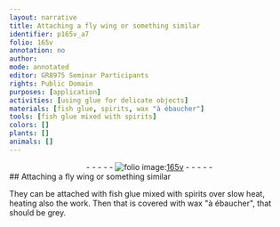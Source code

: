```yaml
---
layout: narrative
title: Attaching a fly wing or something similar
identifier: p165v_a7
folio: 165v
annotation: no
author:
mode: annotated
editor: GR8975 Seminar Participants
rights: Public Domain
purposes: [application]
activities: [using glue for delicate objects]
materials: [fish glue, spirits, wax "à ébaucher"]
tools: [fish glue mixed with spirits]
colors: []
plants: []
animals: []
---
```


 <div class="folio" align="center">- - - - - <a href="http://gallica.bnf.fr/ark:/12148/btv1b10500001g/f336.image" target="_blank"><img src="https://cu-mkp.github.io/GR8975-edition/assets/photo-icon.png" alt="folio image: " style="display:inline-block; margin-bottom:-3px;"/>165v</a> - - - - - </div> <span class="activity"></span> 
## Attaching a fly wing or something similar

 
They can be attached with <span class="tool"><span class="material">fish glue</span> mixed with <span class="material">spirits</span></span> over slow heat, heating also the work. Then that is covered with <span class="material">wax "à ébaucher"</span>, that should be grey.
 